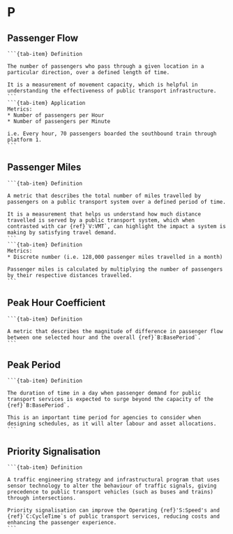 # P

## Passenger Flow
````{tab-set}
```{tab-item} Definition

The number of passengers who pass through a given location in a particular direction, over a defined length of time.

It is a measurement of movement capacity, which is helpful in understanding the effectiveness of public transport infrastructure.
```
```{tab-item} Application
Metrics:
* Number of passengers per Hour
* Number of passengers per Minute

i.e. Every hour, 70 passengers boarded the southbound train through platform 1.
```
````

## Passenger Miles
````{tab-set}
```{tab-item} Definition

A metric that describes the total number of miles travelled by passengers on a public transport system over a defined period of time.

It is a measurement that helps us understand how much distance travelled is served by a public transport system, which when contrasted with car {ref}`V:VMT`, can highlight the impact a system is making by satisfying travel demand.
```
```{tab-item} Definition
Metrics:
* Discrete number (i.e. 128,000 passenger miles travelled in a month)

Passenger miles is calculated by multiplying the number of passengers by their respective distances travelled.
```
````

## Peak Hour Coefficient
````{tab-set}
```{tab-item} Definition

A metric that describes the magnitude of difference in passenger flow between one selected hour and the overall {ref}`B:BasePeriod`.
```
````

## Peak Period
````{tab-set}
```{tab-item} Definition

The duration of time in a day when passenger demand for public transport services is expected to surge beyond the capacity of the {ref}`B:BasePeriod`.

This is an important time period for agencies to consider when designing schedules, as it will alter labour and asset allocations.
```
````
## Priority Signalisation
````{tab-set}
```{tab-item} Definition

A traffic engineering strategy and infrastructural program that uses sensor technology to alter the behaviour of traffic signals, giving precedence to public transport vehicles (such as buses and trains) through intersections.

Priority signalisation can improve the Operating {ref}'S:Speed's and {ref}`C:CycleTime`s of public transport services, reducing costs and enhancing the passenger experience.
```
````

